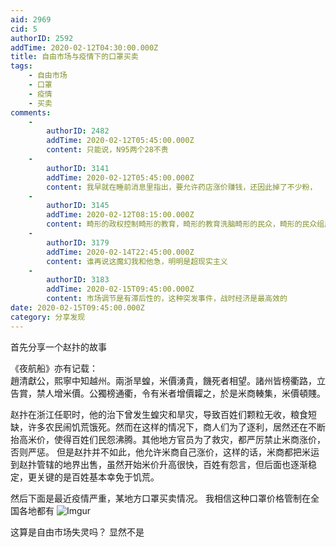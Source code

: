 ```yaml
---
aid: 2969
cid: 5
authorID: 2592
addTime: 2020-02-12T04:30:00.000Z
title: 自由市场与疫情下的口罩买卖
tags:
    - 自由市场
    - 口罩
    - 疫情
    - 买卖
comments:
    -
        authorID: 2482
        addTime: 2020-02-12T05:45:00.000Z
        content: 只能说，N95两个28不贵
    -
        authorID: 3141
        addTime: 2020-02-12T05:45:00.000Z
        content: 我早就在睡前消息里指出，要允许药店涨价赚钱，还因此掉了不少粉，
    -
        authorID: 3145
        addTime: 2020-02-12T08:15:00.000Z
        content: 畸形的政权控制畸形的教育，畸形的教育洗脑畸形的民众，畸形的民众组成畸形的社会。
    -
        authorID: 3179
        addTime: 2020-02-14T22:45:00.000Z
        content: 谁再说这魔幻我和他急，明明是超现实主义
    -
        authorID: 3183
        addTime: 2020-02-15T09:45:00.000Z
        content: 市场调节是有滞后性的，这种突发事件，战时经济是最高效的
date: 2020-02-15T09:45:00.000Z
category: 分享发现
---
```


首先分享一个赵抃的故事

《夜航船》亦有记载：  
趙清獻公，熙寧中知越州。兩浙旱蝗，米價湧貴，饑死者相望。諸州皆榜衢路，立告賞，禁人增米價。公獨榜通衢，令有米者增價糶之，於是米商輳集，米價頓賤。

赵抃在浙江任职时，他的治下曾发生蝗灾和旱灾，导致百姓们颗粒无收，粮食短缺，许多农民闹饥荒饿死。然而在这样的情况下，商人们为了逐利，居然还在不断抬高米价，使得百姓们民怨沸腾。其他地方官员为了救灾，都严厉禁止米商涨价，否则严惩。 但是赵抃并不如此，他允许米商自己涨价，这样的话，米商都把米运到赵抃管辖的地界出售，虽然开始米价升高很快，百姓有怨言，但后面也逐渐稳定，更关键的是百姓基本幸免于饥荒。

然后下面是最近疫情严重，某地方口罩买卖情况。 我相信这种口罩价格管制在全国各地都有 ![Imgur](https://i.imgur.com/Mk4xnHX.jpg)

这算是自由市场失灵吗？ 显然不是
